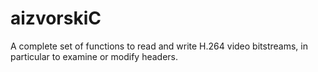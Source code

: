 # aizvorskiC
A complete set of functions to read and write H.264 video bitstreams, in particular to examine or modify headers.
